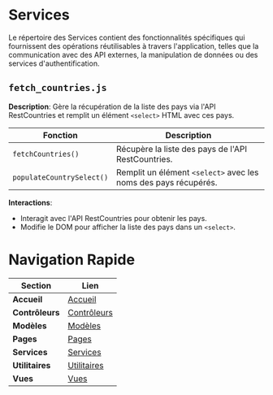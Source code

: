# Services

Le répertoire des Services contient des fonctionnalités spécifiques qui fournissent des opérations réutilisables à travers l'application, telles que la communication avec des API externes, la manipulation de données ou des services d'authentification.

## `fetch_countries.js`

**Description**: Gère la récupération de la liste des pays via l'API RestCountries et remplit un élément `<select>` HTML avec ces pays.

| Fonction                        | Description                                                                                   |
|---------------------------------|-----------------------------------------------------------------------------------------------|
| `fetchCountries()`              | Récupère la liste des pays de l'API RestCountries.                                            |
| `populateCountrySelect()`       | Remplit un élément `<select>` avec les noms des pays récupérés.                               |

**Interactions**:
- Interagit avec l'API RestCountries pour obtenir les pays.
- Modifie le DOM pour afficher la liste des pays dans un `<select>`.


# Navigation Rapide

| Section          | Lien                                                   |
|------------------|--------------------------------------------------------|
| **Accueil**      | [Accueil](../js.md)                                      |
| **Contrôleurs**  | [Contrôleurs](../controllers/controllers.md)           |
| **Modèles**      | [Modèles](../models/models.md)                         |
| **Pages**        | [Pages](../pages/pages.md)                             |
| **Services**     | [Services](../services/services.md)                    |
| **Utilitaires**  | [Utilitaires](../utils/utils.md)                       |
| **Vues**         | [Vues](../views/views.md)                              |

